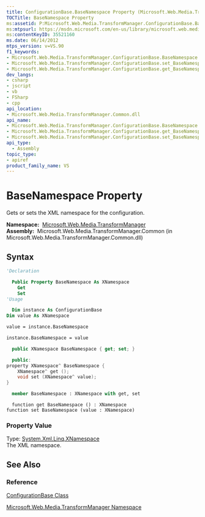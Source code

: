 ```yaml
---
title: ConfigurationBase.BaseNamespace Property (Microsoft.Web.Media.TransformManager)
TOCTitle: BaseNamespace Property
ms:assetid: P:Microsoft.Web.Media.TransformManager.ConfigurationBase.BaseNamespace
ms:mtpsurl: https://msdn.microsoft.com/en-us/library/microsoft.web.media.transformmanager.configurationbase.basenamespace(v=VS.90)
ms:contentKeyID: 35521160
ms.date: 06/14/2012
mtps_version: v=VS.90
f1_keywords:
- Microsoft.Web.Media.TransformManager.ConfigurationBase.BaseNamespace
- Microsoft.Web.Media.TransformManager.ConfigurationBase.set_BaseNamespace
- Microsoft.Web.Media.TransformManager.ConfigurationBase.get_BaseNamespace
dev_langs:
- csharp
- jscript
- vb
- FSharp
- cpp
api_location:
- Microsoft.Web.Media.TransformManager.Common.dll
api_name:
- Microsoft.Web.Media.TransformManager.ConfigurationBase.BaseNamespace
- Microsoft.Web.Media.TransformManager.ConfigurationBase.get_BaseNamespace
- Microsoft.Web.Media.TransformManager.ConfigurationBase.set_BaseNamespace
api_type:
  - Assembly
topic_type:
- apiref
product_family_name: VS
---
```


# BaseNamespace Property

Gets or sets the XML namespace for the configuration.

**Namespace:**  [Microsoft.Web.Media.TransformManager](microsoft-web-media-transformmanager-namespace.md)  
**Assembly:**  Microsoft.Web.Media.TransformManager.Common (in Microsoft.Web.Media.TransformManager.Common.dll)

## Syntax

```vb
'Declaration

  Public Property BaseNamespace As XNamespace
    Get
    Set
'Usage

  Dim instance As ConfigurationBase
Dim value As XNamespace

value = instance.BaseNamespace

instance.BaseNamespace = value
```

```csharp
  public XNamespace BaseNamespace { get; set; }
```

```cpp
  public:
property XNamespace^ BaseNamespace {
    XNamespace^ get ();
    void set (XNamespace^ value);
}
```

``` fsharp
  member BaseNamespace : XNamespace with get, set
```

```jscript
  function get BaseNamespace () : XNamespace
function set BaseNamespace (value : XNamespace)
```

### Property Value

Type: [System.Xml.Linq.XNamespace](https://msdn.microsoft.com/library/bb291898)  
The XML namespace.  

## See Also

### Reference

[ConfigurationBase Class](configurationbase-class-microsoft-web-media-transformmanager.md)

[Microsoft.Web.Media.TransformManager Namespace](microsoft-web-media-transformmanager-namespace.md)

